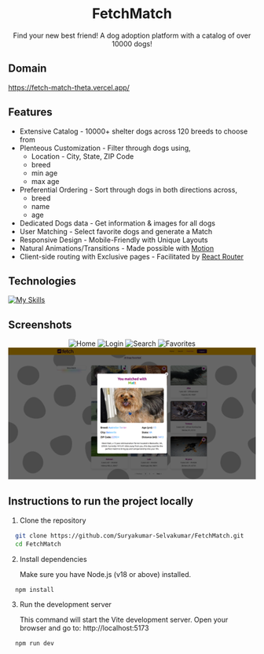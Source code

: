 <h1 align='center'>FetchMatch</h1>

<div align='center'>Find your new best friend! A dog adoption platform with a catalog of over 10000 dogs!</div>

## Domain

https://fetch-match-theta.vercel.app/

## Features

- Extensive Catalog - 10000+ shelter dogs across 120 breeds to choose from
- Plenteous Customization - Filter through dogs using,
  - Location - City, State, ZIP Code
  - breed
  - min age
  - max age
- Preferential Ordering - Sort through dogs in both directions across,
  - breed
  - name
  - age
- Dedicated Dogs data - Get information & images for all dogs
- User Matching - Select favorite dogs and generate a Match
- Responsive Design - Mobile-Friendly with Unique Layouts
- Natural Animations/Transitions - Made possible with [Motion](https://motion.dev/)
- Client-side routing with Exclusive pages - Facilitated by [React Router](https://reactrouter.com/)

## Technologies

[![My Skills](https://skillicons.dev/icons?i=ts,react,tailwindcss,vite,vercel)](https://skillicons.dev)

## Screenshots

<div align="center">
   <img width=auto height=auto src="./public/output-pc-1.png" alt="Home">
   <img width=auto height=auto src="./public/output-pc-2.png" alt="Login">
   <img width=auto height=auto src="./public/output-pc-3.png" alt="Search">
   <img width=auto height=auto src="./public/output-pc-4.png" alt="Favorites">
   <img width=auto height=auto src="./public/output-pc-5.png" alt="Match">
</div>

## Instructions to run the project locally

1. Clone the repository

```bash
  git clone https://github.com/Suryakumar-Selvakumar/FetchMatch.git
  cd FetchMatch
```

2. Install dependencies

   Make sure you have Node.js (v18 or above) installed.

```bash
  npm install
```

3. Run the development server

   This command will start the Vite development server. Open your browser and go to: http://localhost:5173

```bash
  npm run dev
```
